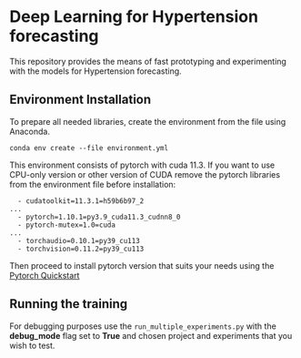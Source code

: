 # Deep Learning for Hypertension forecasting

This repository provides the means of fast prototyping and experimenting with the models for Hypertension forecasting.

## Environment Installation

To prepare all needed libraries, create the environment from the file using Anaconda.
```
conda env create --file environment.yml
```
This environment consists of pytorch with cuda 11.3. If you want to use CPU-only version or other version of CUDA remove the pytorch libraries from the environment file before installation:
```
  - cudatoolkit=11.3.1=h59b6b97_2
...
  - pytorch=1.10.1=py3.9_cuda11.3_cudnn8_0
  - pytorch-mutex=1.0=cuda
...
  - torchaudio=0.10.1=py39_cu113
  - torchvision=0.11.2=py39_cu113
```
Then proceed to install pytorch version that suits your needs using the [Pytorch Quickstart](https://pytorch.org/get-started/locally/)

## Running the training

For debugging purposes use the ```run_multiple_experiments.py``` with the **debug_mode** flag set to **True** and chosen project and experiments that you wish to test.
